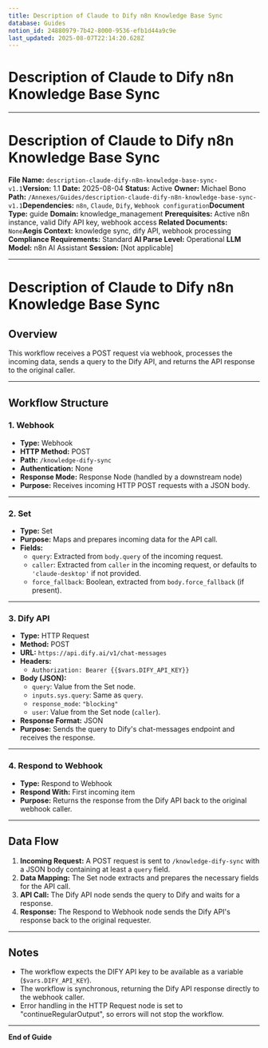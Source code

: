 ```yaml
---
title: Description of Claude to Dify n8n Knowledge Base Sync
database: Guides
notion_id: 24880979-7b42-8000-9536-efb1d44a9c9e
last_updated: 2025-08-07T22:14:20.628Z
---
```


# Description of Claude to Dify n8n Knowledge Base Sync


---


# Description of Claude to Dify n8n Knowledge Base Sync


**File Name:** `description-claude-dify-n8n-knowledge-base-sync-v1.1`**Version:** 1.1
**Date:** 2025-08-04
**Status:** Active
**Owner:** Michael Bono
**Path:** `/Annexes/Guides/description-claude-dify-n8n-knowledge-base-sync-v1.1`**Dependencies:** `n8n`, `Claude`, `Dify`, `Webhook configuration`**Document Type:** guide
**Domain:** knowledge\_management
**Prerequisites:** Active n8n instance, valid Dify API key, webhook access
**Related Documents:** `None`**Aegis Context:** knowledge sync, dify API, webhook processing
**Compliance Requirements:** Standard
**AI Parse Level:** Operational
**LLM Model:** n8n AI Assistant
**Session:** \[Not applicable]


---


# Description of Claude to Dify n8n Knowledge Base Sync


## Overview


This workflow receives a POST request via webhook, processes the incoming data, sends a query to the Dify API, and returns the API response to the original caller.


---


## Workflow Structure


### 1. Webhook

- **Type:** Webhook
- **HTTP Method:** POST
- **Path:** `/knowledge-dify-sync`
- **Authentication:** None
- **Response Mode:** Response Node (handled by a downstream node)
- **Purpose:** Receives incoming HTTP POST requests with a JSON body.

---


### 2. Set

- **Type:** Set
- **Purpose:** Maps and prepares incoming data for the API call.
- **Fields:**
    - `query`: Extracted from `body.query` of the incoming request.
    - `caller`: Extracted from `caller` in the incoming request, or defaults to `'claude-desktop'` if not provided.
    - `force_fallback`: Boolean, extracted from `body.force_fallback` (if present).

---


### 3. Dify API

- **Type:** HTTP Request
- **Method:** POST
- **URL:** `https://api.dify.ai/v1/chat-messages`
- **Headers:**
    - `Authorization: Bearer {{$vars.DIFY_API_KEY}}`
- **Body (JSON):**
    - `query`: Value from the Set node.
    - `inputs.sys.query`: Same as `query`.
    - `response_mode`: `"blocking"`
    - `user`: Value from the Set node (`caller`).
- **Response Format:** JSON
- **Purpose:** Sends the query to Dify's chat-messages endpoint and receives the response.

---


### 4. Respond to Webhook

- **Type:** Respond to Webhook
- **Respond With:** First incoming item
- **Purpose:** Returns the response from the Dify API back to the original webhook caller.

---


## Data Flow

1. **Incoming Request:** A POST request is sent to `/knowledge-dify-sync` with a JSON body containing at least a `query` field.
2. **Data Mapping:** The Set node extracts and prepares the necessary fields for the API call.
3. **API Call:** The Dify API node sends the query to Dify and waits for a response.
4. **Response:** The Respond to Webhook node sends the Dify API's response back to the original requester.

---


## Notes

- The workflow expects the DIFY API key to be available as a variable (`$vars.DIFY_API_KEY`).
- The workflow is synchronous, returning the Dify API response directly to the webhook caller.
- Error handling in the HTTP Request node is set to "continueRegularOutput", so errors will not stop the workflow.

---


**End of Guide**


